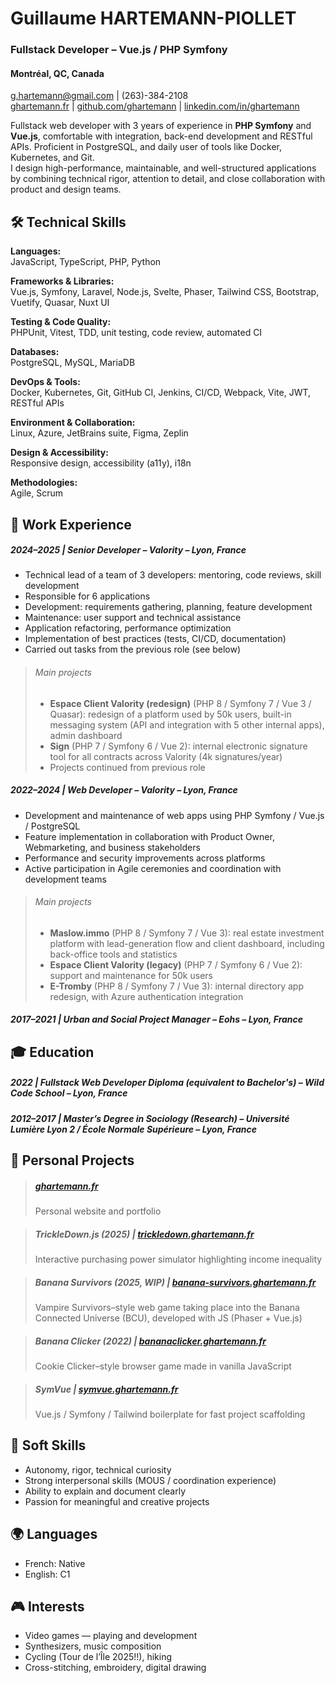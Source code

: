 # Guillaume HARTEMANN-PIOLLET

### Fullstack Developer – Vue.js / PHP Symfony  
#### Montréal, QC, Canada  

g.hartemann@gmail.com  |  (263)-384-2108  
[ghartemann.fr](https://ghartemann.fr)  |  [github.com/ghartemann](https://github.com/ghartemann)  |  [linkedin.com/in/ghartemann](https://www.linkedin.com/in/ghartemann)  

Fullstack web developer with 3 years of experience in **PHP Symfony** and **Vue.js**, comfortable with integration, back-end development and RESTful APIs. Proficient in PostgreSQL, and daily user of tools like Docker, Kubernetes, and Git.  
I design high-performance, maintainable, and well-structured applications by combining technical rigor, attention to detail, and close collaboration with product and design teams.


## 🛠️ Technical Skills

**Languages:**  
JavaScript, TypeScript, PHP, Python  

**Frameworks & Libraries:**  
Vue.js, Symfony, Laravel, Node.js, Svelte, Phaser, Tailwind CSS, Bootstrap, Vuetify, Quasar, Nuxt UI  

**Testing & Code Quality:**  
PHPUnit, Vitest, TDD, unit testing, code review, automated CI  

**Databases:**  
PostgreSQL, MySQL, MariaDB  

**DevOps & Tools:**  
Docker, Kubernetes, Git, GitHub CI, Jenkins, CI/CD, Webpack, Vite, JWT, RESTful APIs  

**Environment & Collaboration:**  
Linux, Azure, JetBrains suite, Figma, Zeplin  

**Design & Accessibility:**  
Responsive design, accessibility (a11y), i18n  

**Methodologies:**  
Agile, Scrum  


## 💼 Work Experience

##### 2024–2025  |  Senior Developer – Valority – Lyon, France  
- Technical lead of a team of 3 developers: mentoring, code reviews, skill development  
- Responsible for 6 applications  
- Development: requirements gathering, planning, feature development  
- Maintenance: user support and technical assistance  
- Application refactoring, performance optimization  
- Implementation of best practices (tests, CI/CD, documentation)  
- Carried out tasks from the previous role (see below)

>###### Main projects  
>- **Espace Client Valority (redesign)** (PHP 8 / Symfony 7 / Vue 3 / Quasar): redesign of a platform used by 50k users, built-in messaging system (API and integration with 5 other internal apps), admin dashboard  
>- **Sign** (PHP 7 / Symfony 6 / Vue 2): internal electronic signature tool for all contracts across Valority (4k signatures/year)  
>- Projects continued from previous role  

##### 2022–2024  |  Web Developer – Valority – Lyon, France  
- Development and maintenance of web apps using PHP Symfony / Vue.js / PostgreSQL  
- Feature implementation in collaboration with Product Owner, Webmarketing, and business stakeholders  
- Performance and security improvements across platforms  
- Active participation in Agile ceremonies and coordination with development teams

>###### Main projects  
>- **Maslow.immo** (PHP 8 / Symfony 7 / Vue 3): real estate investment platform with lead-generation flow and client dashboard, including back-office tools and statistics  
>- **Espace Client Valority (legacy)** (PHP 7 / Symfony 6 / Vue 2): support and maintenance for 50k users  
>- **E-Tromby** (PHP 8 / Symfony 7 / Vue 3): internal directory app redesign, with Azure authentication integration

##### 2017–2021  |  Urban and Social Project Manager – Eohs – Lyon, France


## 🎓 Education

##### 2022  |  Fullstack Web Developer Diploma (equivalent to Bachelor's) – Wild Code School – Lyon, France  
##### 2012–2017  |  Master’s Degree in Sociology (Research) – Université Lumière Lyon 2 / École Normale Supérieure – Lyon, France


## 🧪 Personal Projects

>##### [ghartemann.fr](https://ghartemann.fr)  
>Personal website and portfolio  

>##### TrickleDown.js (2025) | [trickledown.ghartemann.fr](https://trickledown.ghartemann.fr)  
>Interactive purchasing power simulator highlighting income inequality  

>##### Banana Survivors (2025, WIP) | [banana-survivors.ghartemann.fr](https://banana-survivors.ghartemann.fr)  
>Vampire Survivors–style web game taking place into the Banana Connected Universe (BCU), developed with JS (Phaser + Vue.js)

>##### Banana Clicker (2022) | [bananaclicker.ghartemann.fr](https://bananaclicker.ghartemann.fr)  
>Cookie Clicker–style browser game made in vanilla JavaScript

>##### SymVue | [symvue.ghartemann.fr](https://symvue.ghartemann.fr)  
>Vue.js / Symfony / Tailwind boilerplate for fast project scaffolding


## 🤝 Soft Skills

- Autonomy, rigor, technical curiosity  
- Strong interpersonal skills (MOUS / coordination experience)  
- Ability to explain and document clearly  
- Passion for meaningful and creative projects


## 🌍 Languages

- French: Native  
- English: C1


## 🎮 Interests

- Video games — playing and development  
- Synthesizers, music composition  
- Cycling (Tour de l’Île 2025!!), hiking  
- Cross-stitching, embroidery, digital drawing
